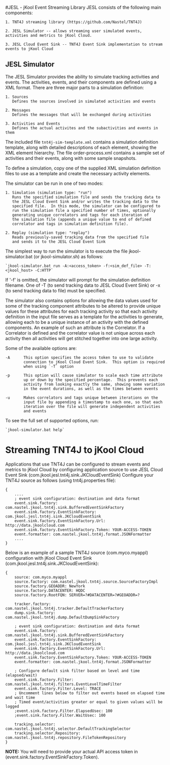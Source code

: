 #JESL - jKool Event Streaming Library
JESL consists of the following main components:

	1. TNT4J streaming library (https://github.com/Nastel/TNT4J)
	
	2. JESL Simulator -- allows streaming user simulated events, activities and metrics to jKool Cloud.
	
	3. JESL Cloud Event Sink -- TNT4J Event Sink implementation to stream events to jKool Cloud

## JESL Simulator
The JESL Simulator provides the ability to simulate tracking activities
and events. The activities, events, and their components are defined using
a XML format.  There are three major parts to a simulation definition:

	1. Sources
	   Defines the sources involved in simulated activities and events
	   
	2. Messages
	   Defines the messages that will be exchanged during activities
	   
	3. Activities and Events
	   Defines the actual activites and the subactivities and events in them

The included file `tnt4j-sim-template.xml` contains a simulation definition template,
along with detailed descriptions of each element, showing the XML element
hierarchy.  The file order-process.xml contains a sample set of activities and
their events, along with some sample snapshots.

To define a simulation, copy one of the supplied XML simulation definition
files to use as a template and create the necessary activity elements.

The simulator can be run in one of two modes:

	1. Simulation (simulation type: "run")
	   Runs the specified simulation file and sends the tracking data to
	   the JESL Cloud Event Sink and/or writes the tracking data to the
	   specified file.  In this mode, the simulator can be configured to
	   run the simulation file a specified number of times, optionally
	   generating unique correlators and tags for each iteration of
	   the simulation file (appends a unique value to end of defined
	   correlator and tags in simulation definition file).
	
	2. Replay (simulation type: "replay")
	   Reads previously-saved tracking data from the specified file
	   and sends it to the JESL Cloud Event Sink

The simplest way to run the simulator is to execute the file jkool-simulator.bat
(or jkool-simulator.sh) as follows:

	`jkool-simulator.bat run -A:<access_token> -f:<sim_def_file> -T:<jkool_host> -C:HTTP`
	
If '-f' is omitted, the simulator will prompt for the simulation definition
filename.  One of -T (to send tracking data to JESL Cloud Event Sink) or -x (to send
tracking data to file) must be specified.

The simulator also contains options for allowing the data values used for some of
the tracking component attributes to be altered to provide unique values for these
attributes for each tracking activity so that each activity definition in the input
file serves as a template for the activities to generate, allowing each to be a unique
instance of an activity with the defined components.  An example of such an attribute
is the Correlator.  If a Correlator is defined and the correlator value is not unique
across each activity then all activities will get stitched together into one large
activity.

Some of the available options are:

	-A		This option specifies the access token to use to validate
			connection to jKool Cloud Event Sink.  This option is required
			when using `-T` option

	-p		This option will cause simulator to scale each time attribute
			up or down by the specified percentage.  This prevents each
			activity from looking exactly the same, showing some variation
			in the event durations, as well as the times between events
	
	-u		Makes correlators and tags unique between iterations on the
			input file by appending a timestamp to each one, so that each
			iteration over the file	will generate independent activities
			and events
	
To see the full set of supported options, run:

	`jkool-simulator.bat help`

Streaming TNT4J to jKool Cloud 
==============================
Applications that use TNT4J can be configured to stream events and metrics to jKool Cloud
by configuring application source to use JESL Cloud Event Sink (com.jkool.jesl.tnt4j.sink.JKCloudEventSink)
Configure your TNT4J source as follows (using tnt4j.properties file):
```
{
	....
	; event sink configuration: destination and data format
	event.sink.factory: com.nastel.jkool.tnt4j.sink.BufferedEventSinkFactory
	event.sink.factory.EventSinkFactory: com.jkool.jesl.tnt4j.sink.JKCloudEventSink
	event.sink.factory.EventSinkFactory.Url: http://data.jkoolcloud.com
	event.sink.factory.EventSinkFactory.Token: YOUR-ACCESS-TOKEN
	event.formatter: com.nastel.jkool.tnt4j.format.JSONFormatter
	....
}
```
Below is an example of a sample TNT4J source (com.myco.myappl) configuration with 
jKool Cloud Event Sink (com.jkool.jesl.tnt4j.sink.JKCloudEventSink):
```
{
	source: com.myco.myappl
	source.factory: com.nastel.jkool.tnt4j.source.SourceFactoryImpl
	source.factory.GEOADDR: NewYork
	source.factory.DATACENTER: HQDC
	source.factory.RootFQN: SERVER=?#DATACENTER=?#GEOADDR=?	
	
	tracker.factory: com.nastel.jkool.tnt4j.tracker.DefaultTrackerFactory
	dump.sink.factory: com.nastel.jkool.tnt4j.dump.DefaultDumpSinkFactory

	; event sink configuration: destination and data format
	event.sink.factory: com.nastel.jkool.tnt4j.sink.BufferedEventSinkFactory
	event.sink.factory.EventSinkFactory: com.jkool.jesl.tnt4j.sink.JKCloudEventSink
	event.sink.factory.EventSinkFactory.Url: http://data.jkoolcloud.com
	event.sink.factory.EventSinkFactory.Token: YOUR-ACCESS-TOKEN
	event.formatter: com.nastel.jkool.tnt4j.format.JSONFormatter

	; Configure default sink filter based on level and time (elapsed/wait)
	event.sink.factory.Filter: com.nastel.jkool.tnt4j.filters.EventLevelTimeFilter
	event.sink.factory.Filter.Level: TRACE
	; Uncomment lines below to filter out events based on elapsed time and wait time
	; Timed event/activities greater or equal to given values will be logged
	;event.sink.factory.Filter.ElapsedUsec: 100
	;event.sink.factory.Filter.WaitUsec: 100
	
	tracking.selector: com.nastel.jkool.tnt4j.selector.DefaultTrackingSelector
	tracking.selector.Repository: com.nastel.jkool.tnt4j.repository.FileTokenRepository
}
```
<b>NOTE:</b> You will need to provide your actual API access token in (event.sink.factory.EventSinkFactory.Token).

